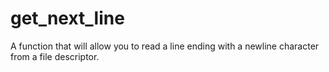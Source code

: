 # get_next_line

A function that will allow you to read a line ending with a newline character from a file descriptor.
